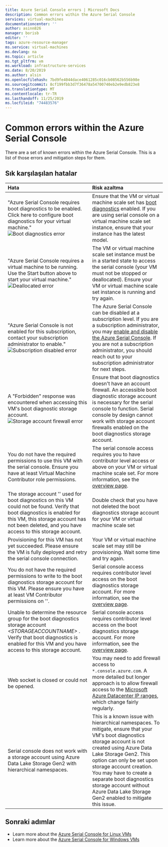 ```yaml
---
title: Azure Serial Console errors | Microsoft Docs
description: Common errors within the Azure Serial Console
services: virtual-machines
documentationcenter: ''
author: asinn826
manager: borisb
editor: ''
tags: azure-resource-manager
ms.service: virtual-machines
ms.devlang: na
ms.topic: article
ms.tgt_pltfrm: vm
ms.workload: infrastructure-services
ms.date: 8/20/2019
ms.author: alsin
ms.openlocfilehash: 7bd9fe4044dace4061285c016cb08562b556b98e
ms.sourcegitcommit: 8cf199fbb3d7f36478a54700740eb2e9edb823e8
ms.translationtype: MT
ms.contentlocale: tr-TR
ms.lasthandoff: 11/25/2019
ms.locfileid: "74483576"
---
```

# <a name="common-errors-within-the-azure-serial-console"></a>Common errors within the Azure Serial Console
There are a set of known errors within the Azure Serial Console. This is a list of those errors and mitigation steps for them.

## <a name="common-errors"></a>Sık karşılaşılan hatalar

Hata                             |   Risk azaltma
:---------------------------------|:--------------------------------------------|
"Azure Serial Console requires boot diagnostics to be enabled. Click here to configure boot diagnostics for your virtual machine." ![Boot diagnostics error](./media/virtual-machines-serial-console/virtual-machines-serial-console-boot-diagnostics-error.png) | Ensure that the VM or virtual machine scale set has [boot diagnostics](boot-diagnostics.md) enabled. If you are using serial console on a virtual machine scale set instance, ensure that your instance has the latest model.
"Azure Serial Console requires a virtual machine to be running. Use the Start button above to start your virtual machine." ![Deallocated error](./media/virtual-machines-serial-console/virtual-machines-serial-console-deallocating-error.png) | The VM or virtual machine scale set instance must be in a started state to access the serial console (your VM must not be stopped or deallocated). Ensure your VM or virtual machine scale set instance is running and try again.
"Azure Serial Console is not enabled for this subscription, contact your subscription administrator to enable." ![Subscription disabled error](./media/virtual-machines-serial-console/virtual-machines-serial-console-subscription-disabled-error.png) | The Azure Serial Console can be disabled at a subscription level. If you are a subscription administrator, you may [enable and disable the Azure Serial Console](./serial-console-enable-disable.md). If you are not a subscription administrator, you should reach out to your subscription administrator for next steps.
A "Forbidden" response was encountered when accessing this VM's boot diagnostic storage account. ![Storage account firewall error](./media/virtual-machines-serial-console/virtual-machines-serial-console-firewall-error.png)| Ensure that boot diagnostics doesn't have an account firewall. An accessible boot diagnostic storage account is necessary for the serial console to function. Serial console by design cannot work with storage account firewalls enabled on the boot diagnostics storage account.
You do not have the required permissions to use this VM with the serial console. Ensure you have at least Virtual Machine Contributor role permissions.| The serial console access requires you to have contributor level access or above on your VM or virtual machine scale set. For more information, see the [overview page](serial-console-overview.md).
The storage account '' used for boot diagnostics on this VM could not be found. Verify that boot diagnostics is enabled for this VM, this storage account has not been deleted, and you have access to this storage account. | Double check that you have not deleted the boot diagnostics storage account for your VM or virtual machine scale set
Provisioning for this VM has not yet succeeded. Please ensure the VM is fully deployed and retry the serial console connection. | Your VM or virtual machine scale set may still be provisioning. Wait some time and try again.
You do not have the required permissions to write to the boot diagnostics storage account for this VM. Please ensure you have at least VM Contributor permissions on ''. | Serial console access requires contributor level access on the boot diagnostics storage account. For more information, see the [overview page](serial-console-overview.md).
Unable to determine the resource group for the boot diagnostics storage account *&lt;STORAGEACCOUNTNAME&gt;* . Verify that boot diagnostics is enabled for this VM and you have access to this storage account. | Serial console access requires contributor level access on the boot diagnostics storage account. For more information, see the [overview page](serial-console-overview.md).
Web socket is closed or could not be opened. | You may need to add firewall access to `*.console.azure.com`. A more detailed but longer approach is to allow firewall access to the [Microsoft Azure Datacenter IP ranges](https://www.microsoft.com/download/details.aspx?id=41653), which change fairly regularly.
Serial console does not work with a storage account using Azure Data Lake Storage Gen2 with hierarchical namespaces. | This is a known issue with hierarchical namespaces. To mitigate, ensure that your VM's boot diagnostics storage account is not created using Azure Data Lake Storage Gen2. This option can only be set upon storage account creation. You may have to create a separate boot diagnostics storage account without Azure Data Lake Storage Gen2 enabled to mitigate this issue.


## <a name="next-steps"></a>Sonraki adımlar
* Learn more about the [Azure Serial Console for Linux VMs](./serial-console-linux.md)
* Learn more about the [Azure Serial Console for Windows VMs](./serial-console-windows.md)